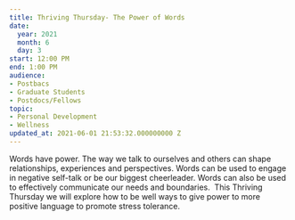 ```yaml
---
title: Thriving Thursday- The Power of Words
date:
  year: 2021
  month: 6
  day: 3
start: 12:00 PM
end: 1:00 PM
audience:
- Postbacs
- Graduate Students
- Postdocs/Fellows
topic:
- Personal Development
- Wellness
updated_at: 2021-06-01 21:53:32.000000000 Z
---
```

Words have power. The way we talk to ourselves and others can shape
relationships, experiences and perspectives. Words can be used to engage
in negative self-talk or be our biggest cheerleader. Words can also be
used to effectively communicate our needs and boundaries.  This Thriving
Thursday we will explore how to be well ways to give power to more
positive language to promote stress tolerance.
